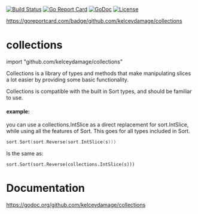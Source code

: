 [![Build Status](https://travis-ci.org/kelceydamage/collections.svg?branch=master)](https://travis-ci.org/kelceydamage/collections) [![Go Report Card](https://goreportcard.com/badge/github.com/kelceydamage/collections)](https://goreportcard.com/report/github.com/kelceydamage/collections) [![GoDoc](https://godoc.org/github.com/kelceydamage/collections?status.svg)](https://godoc.org/github.com/kelceydamage/collections) [![License](https://img.shields.io/badge/License-Apache%202.0-blue.svg)](https://opensource.org/licenses/Apache-2.0) 

https://goreportcard.com/badge/github.com/kelceydamage/collections

# collections
import "github.com/kelceydamage/collections"

Collections is a library of types and methods that make manipulating slices a lot easier by providing some basic functionality.

Collections is compatible with the built in Sort types, and should be familiar to use. 

#### example: 
you can use a collections.IntSlice as a direct replacement for sort.IntSlice, while using all the features of Sort. This goes for all types included in Sort.

```go
sort.Sort(sort.Reverse(sort.IntSlice(s)))
```

Is the same as:
 
```
sort.Sort(sort.Reverse(collections.IntSlice(s)))
```

# Documentation
https://godoc.org/github.com/kelceydamage/collections